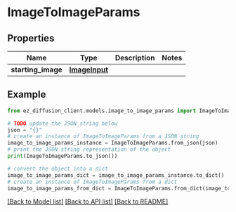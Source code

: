 # ImageToImageParams


## Properties

Name | Type | Description | Notes
------------ | ------------- | ------------- | -------------
**starting_image** | [**ImageInput**](ImageInput.md) |  | 

## Example

```python
from ez_diffusion_client.models.image_to_image_params import ImageToImageParams

# TODO update the JSON string below
json = "{}"
# create an instance of ImageToImageParams from a JSON string
image_to_image_params_instance = ImageToImageParams.from_json(json)
# print the JSON string representation of the object
print(ImageToImageParams.to_json())

# convert the object into a dict
image_to_image_params_dict = image_to_image_params_instance.to_dict()
# create an instance of ImageToImageParams from a dict
image_to_image_params_from_dict = ImageToImageParams.from_dict(image_to_image_params_dict)
```
[[Back to Model list]](../README.md#documentation-for-models) [[Back to API list]](../README.md#documentation-for-api-endpoints) [[Back to README]](../README.md)



